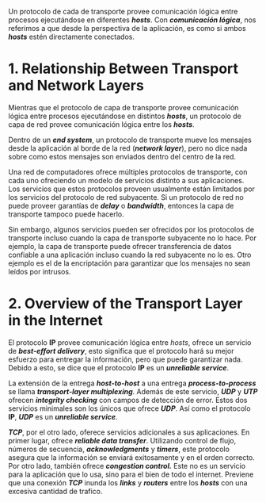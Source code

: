 Un protocolo de cada de transporte provee comunicación lógica entre procesos ejecutándose en diferentes ***hosts***. Con ***comunicación lógica***, nos referimos a que desde la perspectiva de la aplicación, es como si ambos ***hosts*** estén directamente conectados.

# 1. Relationship Between Transport and Network Layers

Mientras que el protocolo de capa de transporte provee comunicación lógica entre procesos ejecutándose en distintos ***hosts***, un protocolo de capa de red provee comunicación lógica entre los ***hosts***.

Dentro de un ***end system***, un protocolo de transporte mueve los mensajes desde la aplicación al borde de la red (***network layer***), pero no dice nada sobre como estos mensajes son enviados dentro del centro de la red.

Una red de computadores ofrece múltiples protocolos de transporte, con cada uno ofreciendo un modelo de servicios distinto a sus aplicaciones. Los servicios que estos protocolos proveen usualmente están limitados por los servicios del protocolo de red subyacente. Si un protocolo de red no puede proveer garantías de ***delay*** o ***bandwidth***, entonces la capa de transporte tampoco puede hacerlo.

Sin embargo, algunos servicios  pueden ser ofrecidos por los protocolos de transporte incluso cuando la capa de transporte subyacente no lo hace. Por ejemplo, la capa de transporte puede ofrecer transferencia de datos confiable a una aplicación incluso cuando la red subyacente no lo es. Otro ejemplo es el de la encriptación para garantizar que los mensajes no sean leídos por intrusos.

# 2. Overview of the Transport Layer in the Internet

El protocolo **IP** provee comunicación lógica entre *hosts*, ofrece un servicio de ***best-effort delivery***, esto significa que el protocolo hará su mejor esfuerzo para entregar la información, pero que puede garantizar nada. Debido a esto, se dice que el protocolo **IP** es un ***unreliable service***.

La extensión de la entrega ***host-to-host*** a una entrega ***process-to-process*** se llama ***transport-layer multiplexing***. Además de este servicio, ***UDP*** y ***UTP*** ofrecen ***integrity checking*** con campos de detección de error. Estos dos servicios minimales son los únicos que ofrece ***UDP***. Así como el protocolo **IP**, ***UDP*** es un ***unreliable service***.

***TCP***, por el otro lado, oferece servicios adicionales a sus aplicaciones. En primer lugar, ofrece ***reliable data transfer***. Utilizando control de flujo, números de secuencia, ***acknowledgments*** y ***timers***, este protocolo asegura que la información se enviará exitosamente y en el orden correcto. Por otro lado, también ofrece ***congestion control.*** Este no es un servicio para la aplicación que lo usa, sino para el bien de todo el internet. Previene que una conexión ***TCP*** inunda los ***links*** y ***routers*** entre los ***hosts*** con una excesiva cantidad de trafico.
